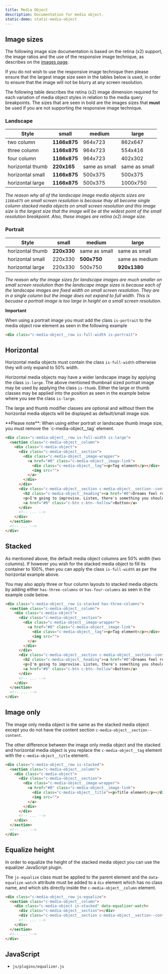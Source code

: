 ```yaml
---
title: Media Object
description: Documentation for media object.
static-demo: static-media-object
---
```


## Image sizes

The following image size documentation is based on the retina (x2) support, the image ratios and the use of the responsive image technique, as describes on the [images page](images.html#responsive-images).

If you do not wish to use the responsive image technique then please ensure that the largest image size seen in the tables below is used, in order to ensure that the image will not be blurry at any screen resolution.

The following table describes the retina (x2) image dimension required for each variation of media object styles in relation to the media query breakpoints. The sizes that are seen in bold are the images sizes that **must** be used if you are not supporting the responsive image technique.

### Landscape

Style | small | medium | large
------|-------|--------|------
two column | **1166x875** | 964x723 | 862x647
three column | **1166x875** | 964x723 | 554x416
four column | **1166x875** | 964x723 | 402x302
horizontal thumb | **220x165** | same as small | same as small
horizontal small | **1166x875** | 500x375 | 500x375
horizontal large | **1166x875** | 500x375 | 1000x750

*The reason why all of the landscape image media objects sizes are `1166x875` on small screen resolution is because thay all become single column stacked media objects on small screen resolution and this image size is the largest size that the image will be at the widest point of the small resolution breakpoint. Also, these images are retina (x2) image size.*

### Portrait

Style | small | medium | large
------|-------|--------|------
horizontal thumb | **220x330** | same as small | same as small
horizontal small | 220x330 | **500x750** | same as medium
horizontal large | 220x330 | 500x750 | **920x1380**

*The reason why the image sizes for landscape images are much smaller on small screen resolution than the landscape image sizes is because each of the landscape images are fixed width on small screen resolution. They are in a single column but the image does not expand to full width. This is becuase a portrait image is too large in height on a small screen resolution.*

**Important**

When using a portrait image you must add the class `is-portrait` to the media object row element as seen in the following example

```html
<div class="c-media-object__row is-full-width is-portrait">
```

## Horizontal

Horizontal media objects must contain the class `is-full-width` otherwise they will only expand to 50% width. 

Horizontal media objects may have a wider landscape image by applying the class `is-large`. The above mentioned thumbnail sized portrait image may be used by applying the class `is-thumb`. Either the large or thumb classes may be applied into the position as seen in the example below where you see the class `is-large`.  

The large and thumb modifier classes are optional and without them the horizontal media objects will be displayed as default/small image size.

<div class="alert callout">
<p> **Please note**: When using either portrait or landscape thumb image size, you must remove the `c-media-object__tag` element.</p>
</div>

```html
<div class="c-media-object__row is-full-width is-large">
  <section class="c-media-object__column">
    <div class="c-media-object">
      <div class="c-media-object__section">
        <div class="c-media-object__image-wrapper">
          <a href="#0" class="c-media-object__image-link">
            <div class="c-media-object__tag"><p>Tag element</p></div>
            <img src="">
          </a>
        </div>
      </div>
      <div class="c-media-object__section c-media-object__section--content">
        <h2 class="c-media-object__heading"><a href="#0">Dreams feel real while we're in them</a></h2>
        <p>I'm going to improvise. Listen, there's something you should know about me... about inception. An idea is like a virus.</p>
        <a href="#0" class="c-btn c-btn--hollow">Button</a>
      </div>
      <!-- ... -->
    </div>
  </section>
  <!-- ... -->
</div>
```

## Stacked

As mentioned above, the default media object columns are 50% width (two columns). If however you wish for the stacked media object to fill its container to 100%, then you can apply the class `is-full-width` as per the horizontal example above.

You may also apply three or four column layouts to stacked media objects by adding either `has-three-columns` or `has-four-columns` as seen in the example code below.

```html
<div class="c-media-object__row is-stacked has-three-columns">
  <section class="c-media-object__column">
    <div class="c-media-object">
      <div class="c-media-object__section">
        <div class="c-media-object__image-wrapper">
          <a href="#0" class="c-media-object__image-link">
            <div class="c-media-object__tag"><p>Tag element</p></div>
            <img src="">
          </a>
        </div>
      </div>
      <div class="c-media-object__section c-media-object__section--content">
        <h2 class="c-media-object__heading"><a href="#0">Dreams feel real while we're in them</a></h2>
        <p>I'm going to improvise. Listen, there's something you should know about me... about inception. An idea is like a virus.</p>
        <a href="#0" class="c-btn c-btn--hollow">Button</a>
      </div>
      <!-- ... -->
    </div>
  </section>
  <!-- ... -->
</div>
```

## Image only

The image only media object is the same as the stacked media object except you do not have the content section `c-media-object__section--content`.

The other difference between the image only media object and the stacked and horizontal media object is you replace the  `c-media-object__tag` element with the `c-media-object__title` element.

```html
<div class="c-media-object__row is-stacked">
  <section class="c-media-object__column">
    <div class="c-media-object">
      <div class="c-media-object__section">
        <div class="c-media-object__image-wrapper">
          <a href="#0" class="c-media-object__image-link">
            <div class="c-media-object__title"><p>Title element</p></div>
            <img src="">
          </a>
        </div>
      </div>
      <!-- ... -->
    </div>
  </section>
  <!-- ... -->
</div>
```

## Equalize height

In order to equalize the height of the stacked media object you can use the equalizer JavaScript plugin.

The `js-equalize` class must be applied to the parent element and the `data-equalize-watch` attribute must be added to a `div` element which has no class name, and which sits directly inside the `c-media-object__column` element.

```html
<div class="c-media-object__row js-equalize">
  <section class="c-media-object__column">
    <div class="c-media-object is-stacked" data-equalizer-watch>
      <div class="c-media-object__section"></div>
      <div class="c-media-object__section c-media-object__section--content"></div>
      <!-- ... -->
    </div>
  </section>
  <!-- ... -->
</div>
```

## JavaScript

- `js/plugins/equalizer.js`
